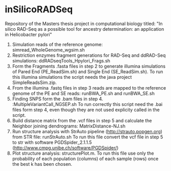 # inSilicoRADSeq
Repository of the Masters thesis project in computational biology titled: "In silico RAD-Seq as a possible tool for ancestry determination: an application in Helicobacter pylori"
1. Simulation reads of the reference genome: simread_WholeGenome_wgsim.sh
2. Restriction enzymes fragment generations for RAD-Seq and ddRAD-Seq simulations: ddRADseqTools_Hpylori_Frags.sh
3. Form the Fragments .fasta files in step 2 to generate illumina simulations of Pared End (PE_ReadSim.sh) and Single End (SE_ReadSim.sh). 
To run this illumina simulations the script needs the java project SimpleReadsSim.zip. 
4. From the illumina .fastq files in step 3 reads are mapped to the reference genome of the PE and SE reads: runBWA_PE.sh and runBWA_SE.sh
5. Finding SNPS form the .bam files in step 4. :MultipleVariantCall_NGSEP.sh
To run correctly this script need the .bai files form step 4, even though they are not used explicity called in the script.
6. Build distance matrix from the .vcf files in step 5 and calculate the Neighbor joining dendrograms: MatrixDistance-NJ.sh
7. Run structure analysis with StrAuto pipeline (http://strauto.popgen.org) from STR file: runStrAuto.sh
To run this file convert the vcf file in step 5 to str with software PGDSpider_2.1.1.5 (http://www.cmpg.unibe.ch/software/PGDSpider/)
8. Plot structure analysis: structurePlot.m.
To run this file use only the probability of each population (columns) of each sample (rows) once the best k has been chosen. 
